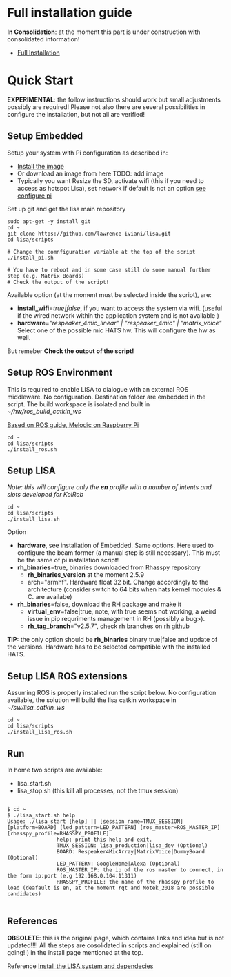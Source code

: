# Full installation guide

**In Consolidation**:  at the moment this part is under construction with consolidated information!

* [Full Installation](https://github.com/lawrence-iviani/lisa/blob/main/docs/install.md)

# Quick Start

**EXPERIMENTAL**: the follow instructions should work but small adjustments possibly are required!
Please not also there are several possibilities in configure the installation, but not all are verified!

## Setup Embedded
Setup your system with Pi configuration as described in:
* [Install the image](https://github.com/lawrence-iviani/lisa/blob/main/docs/embedded/image.md)
* Or download an image from here TODO: add image
* Typically you want Resize the SD, activate wifi (this if you need to access as hotspot Lisa), set network if default is not an option [see configure pi](https://github.com/lawrence-iviani/lisa/blob/main/docs/embedded/pi.md#configure-the-raspberry)

Set up git and get the lisa main repository

```batch
sudo apt-get -y install git
cd ~
git clone https://github.com/lawrence-iviani/lisa.git
cd lisa/scripts

# Change the comnfiguration variable at the top of the script 
./install_pi.sh

# You have to reboot and in some case still do some manual further step (e.g. Matrix Boards)
# Check the output of the script!

```
Available option (at the moment must be selected inside the script), are:

* **install_wifi**=_true|false_, if you want to access the system via wifi. (useful if the wired network within the application system and is not available )
* **hardware**=_"respeaker_4mic_linear" | "respeaker_4mic" | "matrix_voice"_ Select one of the possible mic HATS hw. This will configure the hw as well.

But remeber **Check the output of the script!**

## Setup ROS Environment
This is required to enable LISA to dialogue with an external ROS middleware. No configuration. Destination folder are embedded in the script.
The build workspace is isolated and built in _~/hw/ros_build_catkin_ws_

[Based on ROS guide, Melodic on Raspberry Pi](http://wiki.ros.org/ROSberryPi/Installing%20ROS%20Melodic%20on%20the%20Raspberry%20Pi)


```batch
cd ~
cd lisa/scripts
./install_ros.sh
```

## Setup LISA
_Note: this will configure only the **en** profile with  a number of intents and slots developed for KolRob_

```batch
cd ~
cd lisa/scripts
./install_lisa.sh
```

Option

* **hardware**, see installation of Embedded. Same options. Here used to configure the beam former (a manual step is still necessary). This must be the same of pi installation script!
* **rh_binaries**=true,  binaries downloaded from Rhasspy repository 
	* **rh_binaries_version** at the moment 2.5.9
	* arch="armhf". Hardware float 32 bit. Change accordingly to the architecture (consider switch to 64 bits when hats kernel modules & C. are availabe)
* **rh_binaries**=false,  download the RH package and make it
	* **virtual_env**=false|true,  note, with true seems not working, a weird issue in pip requriments management in RH (possibly a bug>).
	* **rh_tag_branch**="v2.5.7",  check rh branches on [rh github](https://github.com/rhasspy/rhasspy)

**TIP:** the only option should be **rh_binaries**  binary true|false and update of the versions. Hardware has to be selected compatible with the installed HATS.

## Setup LISA ROS extensions

Assuming ROS is properly installed run the script below. No configuration available, the solution will build the lisa catkin workspace in _~/sw/lisa_catkin_ws_

```batch
cd ~
cd lisa/scripts
./install_lisa_ros.sh
```

## Run

In home two scripts are available:
* lisa_start.sh 
* lisa_stop.sh (this kill all processes, not the tmux session)

```batch

$ cd ~
$ ./lisa_start.sh help
Usage: ./lisa_start [help] || [session_name=TMUX_SESSION] [platform=BOARD] [led_pattern=LED_PATTERN] [ros_master=ROS_MASTER_IP]  [rhasspy_profile=RHASSPY_PROFILE]
                help: print this help and exit.
                TMUX_SESSION: lisa_production|lisa_dev (Optional)
                BOARD: Respeaker4MicArray|MatrixVoice|DummyBoard (Optional)
                LED_PATTERN: GoogleHome|Alexa (Optional)
                ROS_MASTER_IP: the ip of the ros master to connect, in the form ip:port (e.g 192.168.0.104:11311)
                RHASSPY_PROFILE: the name of the rhasspy profile to load (deafault is en, at the moment rqt and Motek_2018 are possible candidates)


```

## References


**OBSOLETE**: this is the original page, which contains links and idea but is not updated!!!!
All the steps are cosolidated in scripts and explained (still on going!!) in the install page mentioned at the top.

Reference [Install the LISA system and dependecies](https://github.com/lawrence-iviani/lisa/blob/main/docs/lisa/old_nodes_installation.md)
